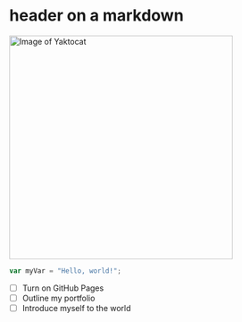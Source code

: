 # header on a markdown

<img alt="Image of Yaktocat" src=https://octodex.github.com/images/yaktocat.png width=400>

``` javascript
var myVar = "Hello, world!";
```


- [ ] Turn on GitHub Pages
- [ ] Outline my portfolio
- [ ] Introduce myself to the world
